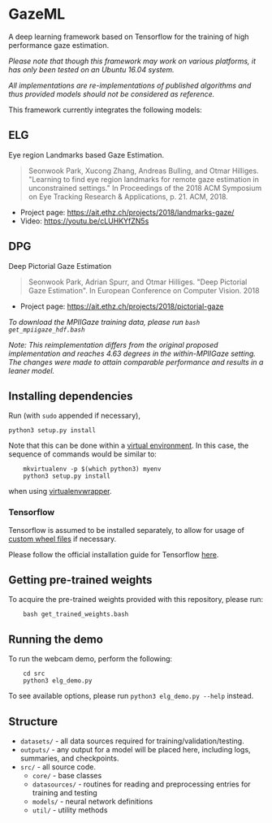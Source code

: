 # GazeML
A deep learning framework based on Tensorflow for the training of high performance gaze estimation.

*Please note that though this framework may work on various platforms, it has only been tested on an Ubuntu 16.04 system.*

*All implementations are re-implementations of published algorithms and thus provided models should not be considered as reference.*

This framework currently integrates the following models:

## ELG

Eye region Landmarks based Gaze Estimation.

> Seonwook Park, Xucong Zhang, Andreas Bulling, and Otmar Hilliges. "Learning to find eye region landmarks for remote gaze estimation in unconstrained settings." In Proceedings of the 2018 ACM Symposium on Eye Tracking Research & Applications, p. 21. ACM, 2018.

- Project page: https://ait.ethz.ch/projects/2018/landmarks-gaze/
- Video: https://youtu.be/cLUHKYfZN5s

## DPG

Deep Pictorial Gaze Estimation

> Seonwook Park, Adrian Spurr, and Otmar Hilliges. "Deep Pictorial Gaze Estimation". In European Conference on Computer Vision. 2018

- Project page: https://ait.ethz.ch/projects/2018/pictorial-gaze

*To download the MPIIGaze training data, please run `bash get_mpiigaze_hdf.bash`*

*Note: This reimplementation differs from the original proposed implementation and reaches 4.63 degrees in the within-MPIIGaze setting. The changes were made to attain comparable performance and results in a leaner model.*

## Installing dependencies

Run (with `sudo` appended if necessary),
```
python3 setup.py install
```

Note that this can be done within a [virtual environment](https://docs.python.org/3/tutorial/venv.html). In this case, the sequence of commands would be similar to:
```
    mkvirtualenv -p $(which python3) myenv
    python3 setup.py install
```

when using [virtualenvwrapper](https://virtualenvwrapper.readthedocs.io/en/latest/).

### Tensorflow
Tensorflow is assumed to be installed separately, to allow for usage of [custom wheel files](https://github.com/mind/wheels) if necessary.

Please follow the official installation guide for Tensorflow [here](https://www.tensorflow.org/install/).

## Getting pre-trained weights
To acquire the pre-trained weights provided with this repository, please run:
```
    bash get_trained_weights.bash
```

## Running the demo
To run the webcam demo, perform the following:
```
    cd src
    python3 elg_demo.py
```

To see available options, please run `python3 elg_demo.py --help` instead.

## Structure

* `datasets/` - all data sources required for training/validation/testing.
* `outputs/` - any output for a model will be placed here, including logs, summaries, and checkpoints.
* `src/` - all source code.
    * `core/` - base classes
    * `datasources/` - routines for reading and preprocessing entries for training and testing
    * `models/` - neural network definitions
    * `util/` - utility methods
